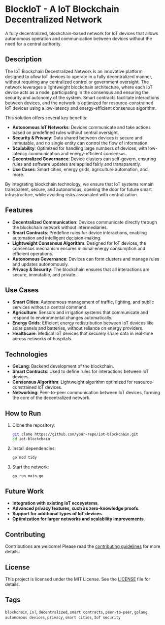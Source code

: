 # BlockIoT - A IoT Blockchain Decentralized Network

A fully decentralized, blockchain-based network for IoT devices that allows autonomous operation and communication between devices without the need for a central authority.

## Description

The IoT Blockchain Decentralized Network is an innovative platform designed to allow IoT devices to operate in a fully decentralized manner, without requiring any centralized control or government oversight. The network leverages a lightweight blockchain architecture, where each IoT device acts as a node, participating in the consensus and ensuring the security and autonomy of the system. Smart contracts facilitate interactions between devices, and the network is optimized for resource-constrained IoT devices using a low-latency and energy-efficient consensus algorithm.

This solution offers several key benefits:
- **Autonomous IoT Networks**: Devices communicate and take actions based on predefined rules without central oversight.
- **Security & Privacy**: Data shared between devices is secure and immutable, and no single entity can control the flow of information.
- **Scalability**: Optimized for handling large numbers of devices, with low-latency communication and energy-efficient consensus.
- **Decentralized Governance**: Device clusters can self-govern, ensuring rules and software updates are applied fairly and transparently.
- **Use Cases**: Smart cities, energy grids, agriculture automation, and more.

By integrating blockchain technology, we ensure that IoT systems remain transparent, secure, and autonomous, opening the door for future smart infrastructure, while avoiding risks associated with centralization.

## Features
- **Decentralized Communication**: Devices communicate directly through the blockchain network without intermediaries.
- **Smart Contracts**: Predefine rules for device interactions, enabling automation and intelligent decision-making.
- **Lightweight Consensus Algorithm**: Designed for IoT devices, the consensus mechanism ensures minimal energy consumption and efficient operations.
- **Autonomous Governance**: Devices can form clusters and manage rules and updates autonomously.
- **Privacy & Security**: The blockchain ensures that all interactions are secure, immutable, and private.

## Use Cases
- **Smart Cities**: Autonomous management of traffic, lighting, and public services without a central command.
- **Agriculture**: Sensors and irrigation systems that communicate and respond to environmental changes automatically.
- **Energy Grids**: Efficient energy redistribution between IoT devices like solar panels and batteries, without reliance on energy providers.
- **Healthcare**: Medical IoT devices that securely share data in real-time across networks of hospitals.

## Technologies
- **GoLang**: Backend development of the blockchain.
- **Smart Contracts**: Used to define rules for interactions between IoT devices.
- **Consensus Algorithm**: Lightweight algorithm optimized for resource-constrained IoT devices.
- **Networking**: Peer-to-peer communication between IoT devices, forming the core of the decentralized network.

## How to Run
1. Clone the repository:
    ```bash
    git clone https://github.com/your-repo/iot-blockchain.git
    cd iot-blockchain
    ```

2. Install dependencies:
    ```bash
    go mod tidy
    ```

3. Start the network:
    ```bash
    go run main.go
    ```

## Future Work
- **Integration with existing IoT ecosystems**.
- **Advanced privacy features, such as zero-knowledge proofs**.
- **Support for additional types of IoT devices**.
- **Optimization for larger networks and scalability improvements**.

## Contributing
Contributions are welcome! Please read the [contributing guidelines](CONTRIBUTING.md) for more details.

## License
This project is licensed under the MIT License. See the [LICENSE](LICENSE) file for details.

## Tags
`blockchain`, `IoT`, `decentralized`, `smart contracts`, `peer-to-peer`, `golang`, `autonomous devices`, `privacy`, `smart cities`, `IoT security`
